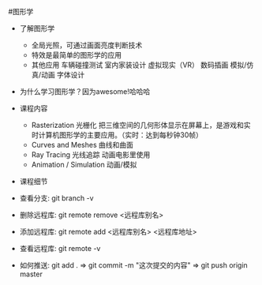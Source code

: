 #图形学

- 了解图形学
  - 全局光照，可通过画面亮度判断技术
  - 特效是最简单的图形学的应用
  - 其他应用
    车辆碰撞测试
    室内家装设计
    虚拟现实（VR）
    数码插画
    模拟/仿真/动画
    字体设计
- 为什么学习图形学？因为awesome!哈哈哈
- 课程内容
  - Rasterization 光栅化
     把三维空间的几何形体显示在屏幕上，是游戏和实时计算机图形学的主要应用。（实时：达到每秒钟30帧）
  - Curves and Meshes 曲线和曲面
  - Ray Tracing 光线追踪
    动画电影里使用
  - Animation / Simulation 动画/模拟
- 课程细节

- 查看分支: git branch -v
- 删除远程库: git remote remove <远程库别名>
- 添加远程库: git remote add <远程库别名> <远程库地址>
- 查看远程库: git remote -v
- 如何推送: git add . => git commit -m "这次提交的内容" => git push origin master